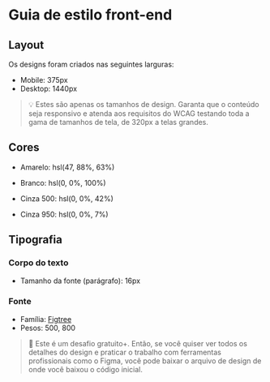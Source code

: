 # Guia de estilo front-end

## Layout

Os designs foram criados nas seguintes larguras:

- Mobile: 375px
- Desktop: 1440px

> 💡 Estes são apenas os tamanhos de design. Garanta que o conteúdo seja responsivo e atenda aos requisitos do WCAG testando toda a gama de tamanhos de tela, de 320px a telas grandes.

## Cores

- Amarelo: hsl(47, 88%, 63%)

- Branco: hsl(0, 0%, 100%)

- Cinza 500: hsl(0, 0%, 42%)
- Cinza 950: hsl(0, 0%, 7%)

## Tipografia

### Corpo do texto

- Tamanho da fonte (parágrafo): 16px

### Fonte

- Família: [Figtree](https://fonts.google.com/specimen/Figtree)
- Pesos: 500, 800

> 💎 Este é um desafio gratuito+. Então, se você quiser ver todos os detalhes do design e praticar o trabalho com ferramentas profissionais como o Figma, você pode baixar o arquivo de design de onde você baixou o código inicial.
